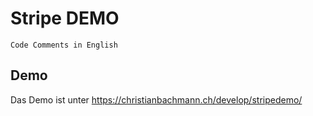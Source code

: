 # Stripe DEMO
`Code Comments in English`

## Demo
Das Demo ist unter https://christianbachmann.ch/develop/stripedemo/
